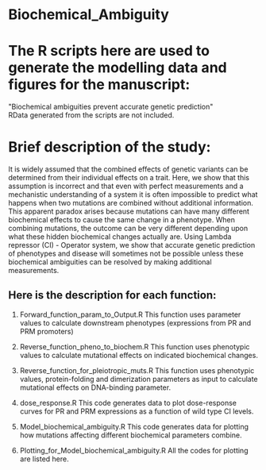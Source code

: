 # Biochemical_Ambiguity
# The R scripts here are used to generate the modelling data and figures for the manuscript: 
"Biochemical ambiguities prevent accurate genetic prediction"  
RData generated from the scripts are not included.  

# Brief description of the study: 
It is widely assumed that the combined effects of genetic variants can be determined from their individual effects on a trait. Here, we show that this assumption is incorrect and that even with perfect measurements and a mechanistic understanding of a system it is often impossible to predict what happens when two mutations are combined without additional information.  This apparent paradox arises because mutations can have many different biochemical effects to cause the same change in a phenotype. When combining mutations, the outcome can be very different depending upon what these hidden biochemical changes actually are.  Using Lambda repressor (CI) - Operator system, we show that accurate genetic prediction of phenotypes and disease will sometimes not be possible unless these biochemical ambiguities can be resolved by making additional measurements.


## Here is the description for each function: 

1) Forward_function_param_to_Output.R 
This function uses parameter values to calculate downstream phenotypes (expressions from PR and PRM promoters)

2) Reverse_function_pheno_to_biochem.R
This function uses phenotypic values to calculate mutational effects on indicated biochemical changes.  

3) Reverse_function_for_pleiotropic_muts.R
This function uses phenotypic values, protein-folding and dimerization parameters as input to calculate mutational effects on DNA-binding parameter.   

4) dose_response.R
This code generates data to plot dose-response curves for PR and PRM expressions as a function of wild type CI levels. 

6) Model_biochemical_ambiguity.R 
This code generates data for plotting how mutations affecting different biochemical parameters combine. 

7) Plotting_for_Model_biochemical_ambiguity.R
All the codes for plotting are listed here.

